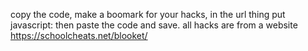 copy the code, make a boomark for your hacks, in the url thing put javascript: then paste the code and save. all hacks are from a website https://schoolcheats.net/blooket/
